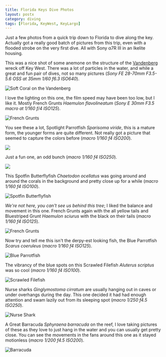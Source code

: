 ```yaml
---
title: Florida Keys Dive Photos
layout: postx
category: diving
tags: [Florida, KeyWest, KeyLargo]
---
```


Just a few photos from a quick trip down to Florida to dive along the key. Actually got a really good batch of pictures
from this trip, even with a flooded strobe on the very first dive. All with Sony α7R III in an Ikelite housing.

This was a nice shot of some anemone on the structure of the 
[Vandenberg](https://en.wikipedia.org/wiki/USNS_General_Hoyt_S._Vandenberg_(T-AGM-10)) wreck off Key West. There
was a lot of particles in the water, and while a great and fun pair of dives, not so many pictures (_Sony FE 28-70mm 
F3.5-5.6 OSS at 35mm 1/60 f6.3 ISO640_).

![Soft Coral on the Vandenberg](/assets/img/diving/florida-dive-07358.jpg)

I love the lighting on this one, the film speed may have been too low, but I like it. Mostly French Grunts
_Haemulon flavolineatum_ (_Sony E 30mm F3.5 macro at 1/160 f/4 ISO125_).

![French Grunts](/assets/img/diving/florida-dive-07509.jpg)

You see these a lot, Spotlight Parrotfish _Sparisoma viride_, this is a mature form, the younger forms are quite 
different. Not really got a picture that seemed to capture the colors before (_macro 1/160 f4 ISO200_).

![](/assets/img/diving/florida-dive-07595.jpg)

Just a fun one, an odd bunch (_macro 1/160 f4 ISO250_).

![](/assets/img/diving/florida-dive-07609.jpg)

This Spotfin Butterflyfish _Chaetodon ocellatus_ was going around and around the corals in the background and pretty 
close up for a while (_macro 1/160 f4 ISO100_).

![Spotfin Butterflyfish](/assets/img/diving/florida-dive-07616.jpg)

_We're not here, you can't see us behind this tree_; I liked the balance and movement in this one. French Grunts
again with the all yellow tails and Bluestriped Grunt _Haemulon sciurus_ with the black on 
their tails (_macro 1/160 f4 ISO125_).

![French Grunts](/assets/img/diving/florida-dive-07656.jpg)

Now try and tell me this isn't the derpy-est looking fish, the Blue Parrotfish _Scarus coeruleus_ (_macro 1/160 f4 
ISO125_).

![Blue Parrotfish](/assets/img/diving/florida-dive-07729.jpg)

The vibrancy of the blue spots on this Scrawled Filefish _Aluterus scriptus_ was so cool (_macro 1/160 f4 ISO100_).

![Scrawled Filefish](/assets/img/diving/florida-dive-07814.jpg)

Nurse sharks _Ginglymostoma cirratum_ are usually hanging out in caves or under overhangs during the day. This one 
decided it had had enough attention and swam lazily out from its sleeping spot (_macro 1/250 f4.5 ISO250_).

![Nurse Shark](/assets/img/diving/florida-dive-07867.jpg)

A Great Barracuda _Sphyraena barracuda_ on the reef, I love taking pictures of these as they love to just hang in the 
water and you can usually get pretty close. You can see the movements in the fans around this one as it stayed 
motionless (_macro 1/200 f4.5 ISO200_).

![Barracuda](/assets/img/diving/florida-dive-07902.jpg)
